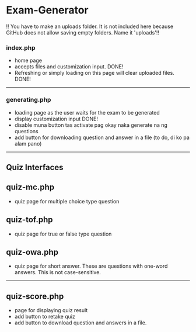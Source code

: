 # Exam-Generator

!! You have to make an uploads folder. It is not included here because GitHub does not allow saving empty folders. Name it 'uploads'!!

### index.php
- home page
- accepts files and customization input. DONE!
- Refreshing or simply loading on this page will clear uploaded files. DONE!

<hr/>

### generating.php
- loading page as the user waits for the exam to be generated
- display customization input DONE!
- disable muna button tas activate pag okay naka generate na ng questions
- add button for downloading question and answer in a file (to do, di ko pa alam pano)

<hr/>

## Quiz Interfaces

## quiz-mc.php
- quiz page for multiple choice type question

## quiz-tof.php
- quiz page for true or false type question

## quiz-owa.php
- quiz page for short answer. These are questions with one-word answers. This is not case-sensitive.

<hr/>

## quiz-score.php
- page for displaying quiz result
- add button to retake quiz
- add button to download question and answers in a file.


